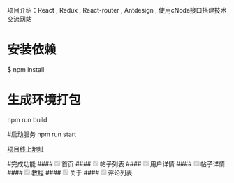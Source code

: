 项目介绍：React , Redux , React-router , Antdesign , 使用cNode接口搭建技术交流网站
# 安装依赖
$ npm install

# 生成环境打包
npm run build

#启动服务
npm run start 

[项目线上地址](http://139.224.230.131:3000/index/all)

#完成功能
####<input type="checkbox" id="" disabled="" class="task-list-item-checkbox" checked="">首页
####<input type="checkbox" id="" disabled="" class="task-list-item-checkbox" checked="">帖子列表
####<input type="checkbox" id="" disabled="" class="task-list-item-checkbox" checked="">用户详情
####<input type="checkbox" id="" disabled="" class="task-list-item-checkbox" checked="">帖子详情
####<input type="checkbox" id="" disabled="" class="task-list-item-checkbox" checked="">教程
####<input type="checkbox" id="" disabled="" class="task-list-item-checkbox" checked="">关于
####<input type="checkbox" id="" disabled="" class="task-list-item-checkbox" checked="">评论列表
